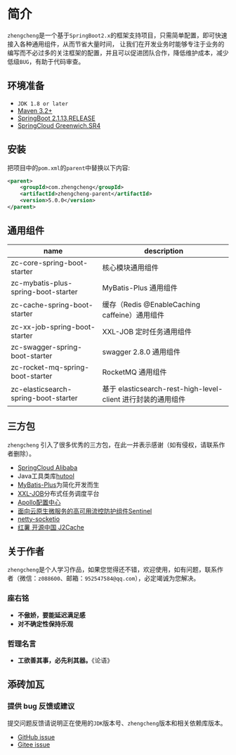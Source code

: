 # 简介

`zhengcheng`是一个基于`SpringBoot2.x`的框架支持项目，只需简单配置，即可快速接入各种通用组件，从而节省大量时间，
让我们在开发业务时能够专注于业务的编写而不必过多的关注框架的配置，并且可以促进团队合作，降低维护成本，减少低级`BUG`，有助于代码审查。

## 环境准备

- `JDK 1.8 or later`
- [Maven 3.2+](https://maven.apache.org/download.cgi)
- [SpringBoot 2.1.13.RELEASE](https://spring.io/projects/spring-boot)
- [SpringCloud Greenwich.SR4](https://cloud.spring.io/spring-cloud-static/Greenwich.SR4/single/spring-cloud.html)

## 安装

把项目中的`pom.xml`的`parent`中替换以下内容:
```xml
<parent>
    <groupId>com.zhengcheng</groupId>
    <artifactId>zhengcheng-parent</artifactId>
    <version>5.0.0</version>
</parent>
```

## 通用组件

 name | description
---|---
zc-core-spring-boot-starter | 核心模块通用组件
zc-mybatis-plus-spring-boot-starter | MyBatis-Plus 通用组件
zc-cache-spring-boot-starter | 缓存（Redis @EnableCaching caffeine）通用组件
zc-xx-job-spring-boot-starter | XXL-JOB 定时任务通用组件
zc-swagger-spring-boot-starter | swagger 2.8.0 通用组件
zc-rocket-mq-spring-boot-starter | RocketMQ 通用组件
zc-elasticsearch-spring-boot-starter | 基于 elasticsearch-rest-high-level-client 进行封装的通用组件

## 三方包

`zhengcheng` 引入了很多优秀的三方包，在此一并表示感谢（如有侵权，请联系作者删除）。

- [SpringCloud Alibaba](https://spring.io/projects/spring-cloud-alibaba)
- Java工具类库[hutool](https://hutool.cn/docs/#/)
- [MyBatis-Plus](https://mp.baomidou.com/)为简化开发而生
- [XXL-JOB](http://www.xuxueli.com/xxl-job/)分布式任务调度平台
- [Apollo配置中心](https://github.com/ctripcorp/apollo)
- [面向云原生微服务的高可用流控防护组件Sentinel](https://github.com/alibaba/Sentinel)
- [netty-socketio](https://github.com/mrniko/netty-socketio)
- [红薯 开源中国 J2Cache](https://gitee.com/ld/J2Cache)

## 关于作者

`zhengcheng`是个人学习作品，如果您觉得还不错，欢迎使用，如有问题，联系作者（微信：`z088600`、邮箱：`952547584@qq.com`），必定竭诚为您解决。

### 座右铭

- **不傲娇，要能延迟满足感**
- **对不确定性保持乐观**

### 哲理名言

- **工欲善其事，必先利其器。**《论语》

## 添砖加瓦

### 提供 bug 反馈或建议

提交问题反馈请说明正在使用的`JDK`版本号、`zhengcheng`版本和相关依赖库版本。

- [GitHub issue](https://github.com/zhangquansheng/zhengcheng-parent/issues)
- [Gitee issue](https://gitee.com/zhangquansheng/zhengcheng-parent/issues)
